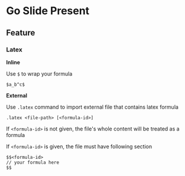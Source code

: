 # Go Slide Present

## Feature

### Latex

**Inline**

Use `$` to wrap your formula

```
$a_b^c$
```

**External**

Use `.latex` command to import external file that contains latex formula

`.latex <file-path> [<formula-id>]`

If `<formula-id>` is not given, the file's whole content will be treated as a formula

If `<formula-id>` is given, the file must have following section

```
$$<formula-id>
// your formula here
$$
```
